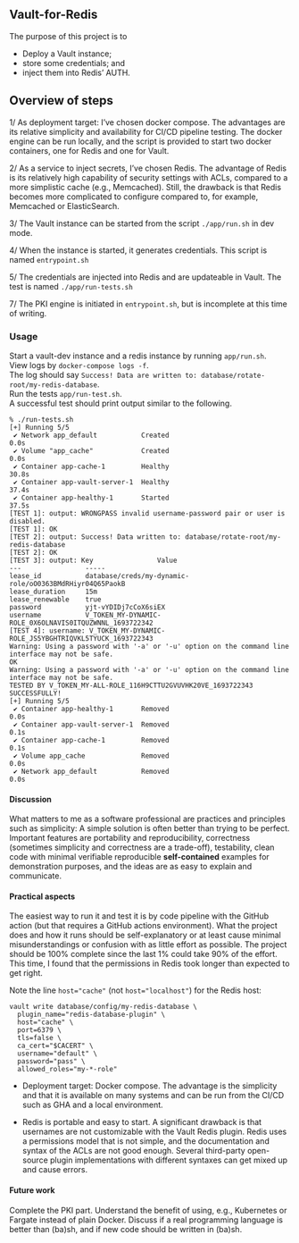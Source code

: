 ## Vault-for-Redis
The purpose of this project is to
- Deploy a Vault instance;
- store some credentials; and
- inject them into Redis’ AUTH. 

## Overview of steps

1/ As deployment target: I’ve chosen docker compose. The advantages are its relative simplicity and availability for CI/CD pipeline testing. The docker engine can be run locally, and the script is provided to start two docker containers, one for Redis and one for Vault. 

2/ As a service to inject secrets, I’ve chosen Redis. The advantage of Redis is its relatively high capability of security settings with ACLs, compared to a more simplistic cache (e.g., Memcached). Still, the drawback is that Redis becomes more complicated to configure compared to, for example, Memcached or ElasticSearch. 

3/ The Vault instance can be started from the script ``./app/run.sh`` in dev mode. 

4/ When the instance is started, it generates credentials. This script is named ``entrypoint.sh``

5/ The credentials are injected into Redis and are updateable in Vault. The test is named ``./app/run-tests.sh`` 

7/ The PKI engine is initiated in ``entrypoint.sh``, but is incomplete at this time of writing.


### Usage
Start a vault-dev instance and a redis instance by running ``app/run.sh``.  
View logs by ``docker-compose logs -f``.  
The log should say ``Success! Data are written to: database/rotate-root/my-redis-database``.  
Run the tests ``app/run-test.sh``.  
A successful test should print output similar to the following.  
```
% ./run-tests.sh
[+] Running 5/5
 ✔ Network app_default           Created                                                           0.0s 
 ✔ Volume "app_cache"            Created                                                           0.0s 
 ✔ Container app-cache-1         Healthy                                                          30.8s 
 ✔ Container app-vault-server-1  Healthy                                                          37.4s 
 ✔ Container app-healthy-1       Started                                                          37.5s 
[TEST 1]: output: WRONGPASS invalid username-password pair or user is disabled.
[TEST 1]: OK
[TEST 2]: output: Success! Data written to: database/rotate-root/my-redis-database
[TEST 2]: OK
[TEST 3]: output: Key                Value
---                -----
lease_id           database/creds/my-dynamic-role/oO0363BMdRHiyr04Q65PaokB
lease_duration     15m
lease_renewable    true
password           yjt-vYDIDj7cCoX6siEX
username           V_TOKEN_MY-DYNAMIC-ROLE_0X6OLNAVIS0ITQUZWNNL_1693722342
[TEST 4]: username: V_TOKEN_MY-DYNAMIC-ROLE_JS5YBGHTRIQVKL5TYUCK_1693722343
Warning: Using a password with '-a' or '-u' option on the command line interface may not be safe.
OK
Warning: Using a password with '-a' or '-u' option on the command line interface may not be safe.
TESTED BY V_TOKEN_MY-ALL-ROLE_116H9CTTU2GVUVHK20VE_1693722343 SUCCESSFULLY!
[+] Running 5/5
 ✔ Container app-healthy-1       Removed                                                           0.0s 
 ✔ Container app-vault-server-1  Removed                                                           0.1s 
 ✔ Container app-cache-1         Removed                                                           0.1s 
 ✔ Volume app_cache              Removed                                                           0.0s 
 ✔ Network app_default           Removed                                                           0.0s 
```

#### Discussion
What matters to me as a software professional are practices and principles such as simplicity: A simple solution is often better than trying to be perfect. Important features are portability and reproducibility, correctness (sometimes simplicity and correctness are a trade-off), testability, clean code with minimal verifiable reproducible **self-contained** examples for demonstration purposes, and the ideas are as easy to explain and communicate. 

#### Practical aspects 
The easiest way to run it and test it is by code pipeline with the GitHub action (but that requires a GitHub actions environment). What the project does and how it runs should be self-explanatory or at least cause minimal misunderstandings or confusion with as little effort as possible. The project should be 100% complete since the last 1% could take 90% of the effort. This time, I found that the permissions in Redis took longer than expected to get right.  

Note the line ``host="cache"`` (not ``host="localhost"``) for the Redis host:
```
vault write database/config/my-redis-database \
  plugin_name="redis-database-plugin" \
  host="cache" \
  port=6379 \
  tls=false \
  ca_cert="$CACERT" \
  username="default" \
  password="pass" \
  allowed_roles="my-*-role"
```

- Deployment target: Docker compose. The advantage is the simplicity and that it is available on many systems and can be run from the CI/CD such as GHA and a local environment. 

- Redis is portable and easy to start. A significant drawback is that usernames are not customizable with the Vault Redis plugin. Redis uses a permissions model that is not simple, and the documentation and syntax of the ACLs are not good enough. Several third-party open-source plugin implementations with different syntaxes can get mixed up and cause errors. 

#### Future work
Complete the PKI part. Understand the benefit of using, e.g., Kubernetes or Fargate instead of plain Docker. Discuss if a real programming language is better than (ba)sh, and if new code should be written in (ba)sh.


